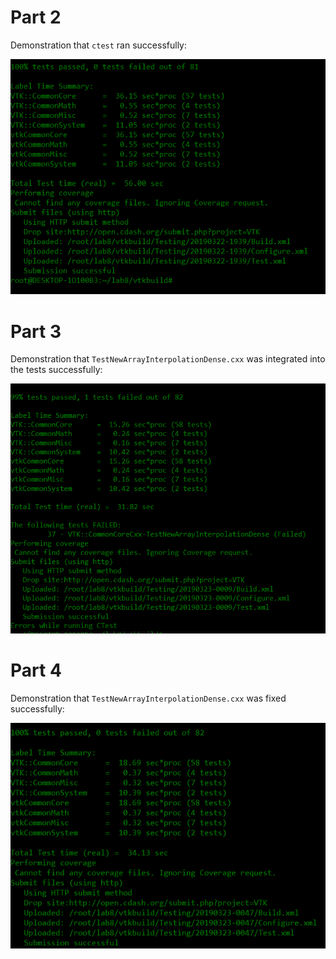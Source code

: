 # Part 2

Demonstration that `ctest` ran successfully:

![](https://github.com/drochecsp2017/CSCI4966/blob/master/images/lab8/ctest_successful.PNG)

# Part 3

Demonstration that `TestNewArrayInterpolationDense.cxx` was integrated into the tests successfully:

![](https://github.com/drochecsp2017/CSCI4966/blob/master/images/lab8/NewArray_failure.PNG)

# Part 4

Demonstration that `TestNewArrayInterpolationDense.cxx` was fixed successfully:

![](https://github.com/drochecsp2017/CSCI4966/blob/master/images/lab8/NewArray_success.PNG)
